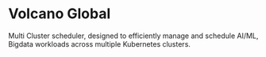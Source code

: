 # Volcano Global
Multi Cluster scheduler, designed to efficiently manage and schedule AI/ML, Bigdata workloads across multiple Kubernetes clusters.

